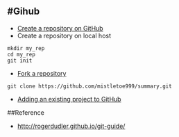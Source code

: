 #Gihub
--------------------------


* [Create a repository on GitHub](https://help.github.com/articles/create-a-repo/)
* Create a repository on local host

```
mkdir my_rep
cd my_rep
git init
```

- [Fork a repository](https://help.github.com/articles/fork-a-repo/)
```
git clone https://github.com/mistletoe999/summary.git
```
- [Adding an existing project to GitHub](https://help.github.com/articles/adding-an-existing-project-to-github-using-the-command-line/)






##Reference

* http://rogerdudler.github.io/git-guide/
